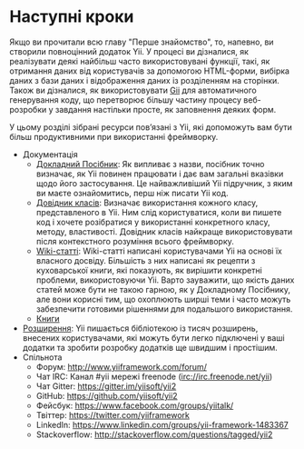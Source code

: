 Наступні кроки
==============

Якщо ви прочитали всю главу "Перше знайомство", то, напевно, ви створили повноцінний додаток Yii. У процесі ви дізналися, як реалізувати деякі найбільш часто
використовувані функції, такі, як отримання даних від користувачів за допомогою HTML-форми, вибірка даних з бази даних
і відображення даних із розділенням на сторінки. Також ви дізналися, як використовувати [Gii](https://github.com/yiisoft/yii2-gii/blob/master/docs/guide-uk/README.md)
для автоматичного генерування коду, що перетворює більшу частину процесу веб-розробки у завдання настільки просте, як заповнення деяких форм.

У цьому розділі зібрані ресурси пов’язані з Yii, які допоможуть вам бути більш продуктивними при використанні фреймворку.

* Документація
    - [Докладний Посібник](http://www.yiiframework.com/doc-2.0/guide-README.html):
      Як випливає з назви, посібник точно визначає, як Yii повинен працювати і дає вам загальні вказівки
      щодо його застосування. Це найважливіший Yii підручник, з яким ви маєте ознайомитись, перш ніж писати Yii код.
    - [Довідник класів](http://www.yiiframework.com/doc-2.0/index.html):
      Визначає використання кожного класу, представленого в Yii. Ним слід користуватися, коли ви пишете
      код і хочете розібратися у використанні конкретного класу, методу, властивості. Довідник класів найкраще використовувати після контекстного розуміння всього фреймворку.
    - [Wiki-статті](http://www.yiiframework.com/wiki/?tag=yii2):
      Wiki-статті написані користувачами Yii на основі їх власного досвіду. Більшість з них написані
      як рецепти з куховарської книги, які показують, як вирішити конкретні проблеми, використовуючи Yii. 
      Варто зауважити, що якість даних статей може бути не такою гарною, як у Докладному Посібнику, але вони корисні тим,
      що охоплюють ширші теми і часто можуть забезпечити готовими рішеннями для подальшого використання.
    - [Книги](https://www.yiiframework.com/books)
* [Розширення](http://www.yiiframework.com/extensions/):
  Yii пишається бібліотекою із тисяч розширень, внесених користувачами, які можуть бути легко підключені у ваші додатки та зробити розробку додатків ще швидшим і простішим.
* Спільнота
    - Форум: <http://www.yiiframework.com/forum/>
    - Чат IRC: Канал #yii мережі freenode (<irc://irc.freenode.net/yii>)
    - Чат Gitter: <https://gitter.im/yiisoft/yii2>
    - GitHub: <https://github.com/yiisoft/yii2>
    - Фейсбук: <https://www.facebook.com/groups/yiitalk/>
    - Твіттер: <https://twitter.com/yiiframework>
    - LinkedIn: <https://www.linkedin.com/groups/yii-framework-1483367>
    - Stackoverflow: <http://stackoverflow.com/questions/tagged/yii2>
